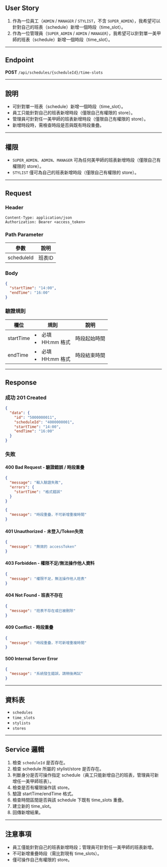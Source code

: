 ## User Story

1. 作為一位員工（`ADMIN` / `MANAGER` / `STYLIST`，不含 `SUPER_ADMIN`），我希望可以針對自己的班表（schedule）新增一個時段（time_slot）。
2. 作為一位管理員（`SUPER_ADMIN` / `ADMIN` / `MANAGER`），我希望可以針對單一美甲師的班表（schedule）新增一個時段（time_slot）。

---

## Endpoint

**POST** `/api/schedules/{scheduleId}/time-slots`

---

## 說明

- 可針對單一班表（schedule）新增一個時段（time_slot）。
- 員工只能針對自己的班表新增時段（僅限自己有權限的 store）。
- 管理員可針對任一美甲師的班表新增時段（僅限自己有權限的 store）。
- 新增時段時，需檢查時段是否與既有時段重疊。

---

## 權限

- `SUPER_ADMIN`、`ADMIN`、`MANAGER` 可為任何美甲師的班表新增時段（僅限自己有權限的 store）。
- `STYLIST` 僅可為自己的班表新增時段（僅限自己有權限的 store）。

---

## Request

### Header

```http
Content-Type: application/json
Authorization: Bearer <access_token>
```

### Path Parameter

| 參數       | 說明   |
| ---------- | ------ |
| scheduleId | 班表ID |

### Body

```json
{
  "startTime": "14:00",
  "endTime": "16:00"
}
```

### 驗證規則

| 欄位      | 規則                   | 說明         |
| --------- | ---------------------- | ------------ |
| startTime | <li>必填<li>HH:mm 格式 | 時段起始時間 |
| endTime   | <li>必填<li>HH:mm 格式 | 時段結束時間 |

---

## Response

### 成功 201 Created

```json
{
  "data": {
    "id": "5000000011",
    "scheduleId": "4000000001",
    "startTime": "14:00",
    "endTime": "16:00"
  }
}
```

### 失敗

#### 400 Bad Request - 驗證錯誤 / 時段重疊

```json
{
  "message": "輸入驗證失敗",
  "errors": {
    "startTime": "格式錯誤"
  }
}
```

```json
{
  "message": "時段重疊，不可新增重複時間"
}
```

#### 401 Unauthorized - 未登入/Token失效

```json
{
  "message": "無效的 accessToken"
}
```

#### 403 Forbidden - 權限不足/無法操作他人資料

```json
{
  "message": "權限不足，無法操作他人班表"
}
```

#### 404 Not Found - 班表不存在

```json
{
  "message": "班表不存在或已被刪除"
}
```

#### 409 Conflict - 時段重疊

```json
{
  "message": "時段重疊，不可新增重複時間"
}
```

#### 500 Internal Server Error

```json
{
  "message": "系統發生錯誤，請稍後再試"
}
```

---

## 資料表

- `schedules`
- `time_slots`
- `stylists`
- `stores`

---

## Service 邏輯

1. 檢查 `scheduleId` 是否存在。
2. 檢查 schedule 所屬的 stylist/store 是否存在。
3. 判斷身分是否可操作指定 schedule（員工只能新增自己的班表，管理員可新增任一美甲師班表）。
4. 檢查是否有權限操作該 store。
5. 驗證 startTime/endTime 格式。
6. 檢查時間區間是否與該 schedule 下既有 time\_slots 重疊。
7. 建立新的 time\_slot。
8. 回傳新增結果。

---

## 注意事項

- 員工僅能針對自己的班表新增時段；管理員可針對任一美甲師的班表新增。
- 不可新增重疊時段（需比對現有 time\_slots）。
- 僅可操作自己有權限的 store。

